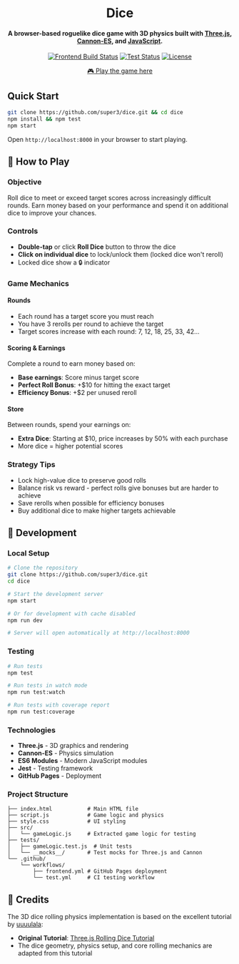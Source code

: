<h1 align="center">
  Dice
  <br>
</h1>

<h4 align="center">A browser-based roguelike dice game with 3D physics built with <a href="https://threejs.org">Three.js</a>, <a href="https://pmndrs.github.io/cannon-es/">Cannon-ES</a>, and <a href="https://developer.mozilla.org/en-US/docs/Web/JavaScript">JavaScript</a>.</h4>

<div align="center">

[![Frontend Build Status](https://img.shields.io/github/actions/workflow/status/super3/dice/frontend.yml?label=frontend)](https://github.com/super3/dice/actions/workflows/frontend.yml)
[![Test Status](https://img.shields.io/github/actions/workflow/status/super3/dice/test.yml?label=tests)](https://github.com/super3/dice/actions/workflows/test.yml)
[![License](https://img.shields.io/badge/license-MIT-blue.svg?label=license)](https://github.com/super3/dice/blob/main/LICENSE)

</div>

<p align="center">
  <a href="https://super3.github.io/dice/">🎮 Play the game here</a>
</p>

## Quick Start
```bash
git clone https://github.com/super3/dice.git && cd dice
npm install && npm test
npm start
```

Open `http://localhost:8000` in your browser to start playing.

## 🎲 How to Play

### Objective
Roll dice to meet or exceed target scores across increasingly difficult rounds. Earn money based on your performance and spend it on additional dice to improve your chances.

### Controls
- **Double-tap** or click **Roll Dice** button to throw the dice
- **Click on individual dice** to lock/unlock them (locked dice won't reroll)
- Locked dice show a 🔒 indicator

### Game Mechanics

#### Rounds
- Each round has a target score you must reach
- You have 3 rerolls per round to achieve the target
- Target scores increase with each round: 7, 12, 18, 25, 33, 42...

#### Scoring & Earnings
Complete a round to earn money based on:
- **Base earnings**: Score minus target score
- **Perfect Roll Bonus**: +$10 for hitting the exact target
- **Efficiency Bonus**: +$2 per unused reroll

#### Store
Between rounds, spend your earnings on:
- **Extra Dice**: Starting at $10, price increases by 50% with each purchase
- More dice = higher potential scores

### Strategy Tips
- Lock high-value dice to preserve good rolls
- Balance risk vs reward - perfect rolls give bonuses but are harder to achieve
- Save rerolls when possible for efficiency bonuses
- Buy additional dice to make higher targets achievable

## 🚀 Development

### Local Setup
```bash
# Clone the repository
git clone https://github.com/super3/dice.git
cd dice

# Start the development server
npm start

# Or for development with cache disabled
npm run dev

# Server will open automatically at http://localhost:8000
```

### Testing
```bash
# Run tests
npm test

# Run tests in watch mode
npm run test:watch

# Run tests with coverage report
npm run test:coverage
```

### Technologies
- **Three.js** - 3D graphics and rendering
- **Cannon-ES** - Physics simulation
- **ES6 Modules** - Modern JavaScript modules
- **Jest** - Testing framework
- **GitHub Pages** - Deployment

### Project Structure
```
├── index.html           # Main HTML file
├── script.js            # Game logic and physics
├── style.css            # UI styling
├── src/
│   └── gameLogic.js     # Extracted game logic for testing
├── tests/
│   ├── gameLogic.test.js  # Unit tests
│   └── __mocks__/       # Test mocks for Three.js and Cannon
└── .github/
    └── workflows/
        ├── frontend.yml # GitHub Pages deployment
        └── test.yml     # CI testing workflow
```

## 📜 Credits

The 3D dice rolling physics implementation is based on the excellent tutorial by [uuuulala](https://github.com/uuuulala):
- **Original Tutorial**: [Three.js Rolling Dice Tutorial](https://github.com/uuuulala/Threejs-rolling-dice-tutorial/)
- The dice geometry, physics setup, and core rolling mechanics are adapted from this tutorial